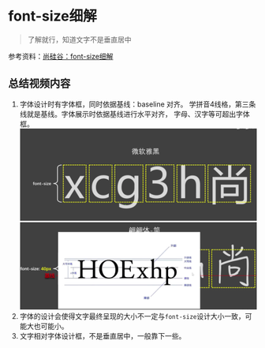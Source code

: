 # font-size细解

>了解就行，知道文字不是垂直居中

参考资料：[尚硅谷：font-size细解](https://www.bilibili.com/video/BV1p84y1P7Z5/?p=103&spm_id_from=333.1007.top_right_bar_window_history.content.click&vd_source=3509947f569e04aa5c144447e22d0ceb)

## 总结视频内容

1. 字体设计时有字体框，同时依据基线：baseline 对齐。 学拼音4线格，第三条线就是基线。字体展示时依据基线进行水平对齐， 字母、汉字等可超出字体框。
![Alt text](image.png)
![Alt text](image-1.png)
2. 字体的设计会使得文字最终呈现的大小不一定与`font-size`设计大小一致，可能大也可能小。
3. 文字相对字体设计框，不是垂直居中，一般靠下一些。
